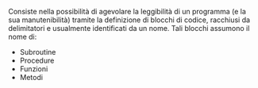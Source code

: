 
Consiste nella possibilità di agevolare la leggibilità di un programma (e la sua manutenibilità) tramite la definizione di blocchi di codice, racchiusi da delimitatori e usualmente identificati da un nome.
Tali blocchi assumono il nome di:
- Subroutine
- Procedure
- Funzioni
- Metodi